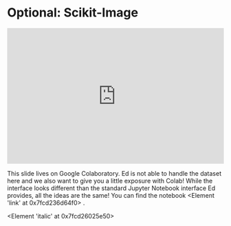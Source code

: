 # Optional: Scikit-Image

<div style="position: relative; padding-bottom: 62.5%; height: 0;">
    <iframe src="https://www.loom.com/share/8d102517b50047d5bbd1b53c62ecc4d1" frameborder="0" webkitallowfullscreen mozallowfullscreen allowfullscreen style="position: absolute; top: 0; left: 0; width: 100%; height: 100%;"></iframe>
</div>

This slide lives on Google Colaboratory. Ed is not able to handle the dataset here and we also want to give you a little exposure with Colab! While the interface looks different than the standard Jupyter Notebook interface Ed provides, all the ideas are the same! You can find the notebook
<Element 'link' at 0x7fcd236d64f0>
.


<Element 'italic' at 0x7fcd26025e50>


